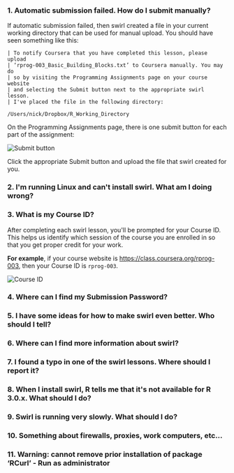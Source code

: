 ### 1. Automatic submission failed. How do I submit manually?

If automatic submission failed, then swirl created a file in your current working directory that can be used for manual upload. You should have seen something like this:

```
| To notify Coursera that you have completed this lesson, please upload
| ‘rprog-003_Basic_Building_Blocks.txt’ to Coursera manually. You may do
| so by visiting the Programming Assignments page on your course website
| and selecting the Submit button next to the appropriate swirl lesson.
| I've placed the file in the following directory:

/Users/nick/Dropbox/R_Working_Directory
```

On the Programming Assignments page, there is one submit button for each part of the assignment:

![Submit button](https://dl.dropboxusercontent.com/u/14555519/Screenshot%202014-04-07%2017.41.13.png)

Click the appropriate Submit button and upload the file that swirl created for you.

### 2. I'm running Linux and can't install swirl. What am I doing wrong?

### 3. What is my Course ID?

After completing each swirl lesson, you'll be prompted for your Course ID. This helps us identify which session of the course you are enrolled in so that you get proper credit for your work.

**For example**, if your course website is https://class.coursera.org/rprog-003, then your Course ID is `rprog-003`.

![Course ID](https://dl.dropboxusercontent.com/u/14555519/Screenshot%202014-04-29%2013.48.28.png)

### 4. Where can I find my Submission Password?

### 5. I have some ideas for how to make swirl even better. Who should I tell?

### 6. Where can I find more information about swirl?

### 7. I found a typo in one of the swirl lessons. Where should I report it?

### 8. When I install swirl, R tells me that it's not available for R 3.0.x. What should I do?

### 9. Swirl is running very slowly. What should I do?

### 10. Something about firewalls, proxies, work computers, etc...

### 11. Warning: cannot remove prior installation of package ‘RCurl’ - Run as administrator
